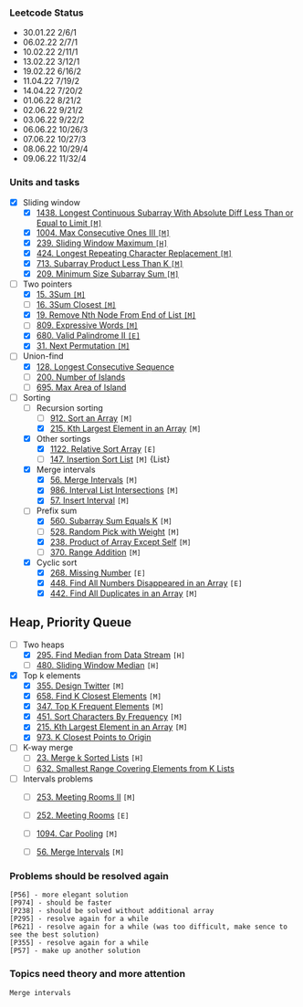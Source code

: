 ### Leetcode Status

- 30.01.22 2/6/1
- 06.02.22 2/7/1
- 10.02.22 2/11/1
- 13.02.22 3/12/1
- 19.02.22 6/16/2
- 11.04.22 7/19/2
- 14.04.22 7/20/2
- 01.06.22 8/21/2
- 02.06.22 9/21/2
- 03.06.22 9/22/2
- 06.06.22 10/26/3
- 07.06.22 10/27/3
- 08.06.22 10/29/4
- 09.06.22 11/32/4

### Units and tasks

- [X] Sliding window
    - [X] [1438. Longest Continuous Subarray With Absolute Diff Less Than or Equal to Limit `[M]`](https://leetcode.com/problems/longest-continuous-subarray-with-absolute-diff-less-than-or-equal-to-limit/)
    - [X] [1004. Max Consecutive Ones III `[M]`](https://leetcode.com/problems/max-consecutive-ones-iii/)
    - [X] [239. Sliding Window Maximum `[H]`](https://leetcode.com/problems/sliding-window-maximum/)
    - [X] [424. Longest Repeating Character Replacement `[M]`](https://leetcode.com/problems/longest-repeating-character-replacement/)
    - [X] [713. Subarray Product Less Than K `[M]`](https://leetcode.com/problems/subarray-product-less-than-k/)
    - [X] [209. Minimum Size Subarray Sum `[M]`](https://leetcode.com/problems/minimum-size-subarray-sum/)

- [ ] Two pointers
    - [X] [15. 3Sum `[M]`](https://leetcode.com/problems/3sum/)
    - [ ] [16. 3Sum Closest `[M]`](https://leetcode.com/problems/3sum-closest/)
    - [X] [19. Remove Nth Node From End of List `[M]`](https://leetcode.com/problems/remove-nth-node-from-end-of-list/)
    - [ ] [809. Expressive Words `[M]`](https://leetcode.com/problems/expressive-words/)
    - [X] [680. Valid Palindrome II `[E]`](https://leetcode.com/problems/valid-palindrome-ii/)
    - [X] [31. Next Permutation `[M]`](https://leetcode.com/problems/next-permutation/)

- [ ] Union-find
    - [X] [128. Longest Consecutive Sequence](https://leetcode.com/problems/longest-consecutive-sequence/)
    - [ ] [200. Number of Islands](https://leetcode.com/problems/number-of-islands/)
    - [ ] [695. Max Area of Island](https://leetcode.com/problems/max-area-of-island/)

- [ ] Sorting
    - [ ] Recursion sorting
        - [ ] [912. Sort an Array](https://leetcode.com/problems/sort-an-array/) `[M]`
        - [X] [215. Kth Largest Element in an Array](https://leetcode.com/problems/kth-largest-element-in-an-array/) `[M]`
    - [X] Other sortings
        - [X] [1122. Relative Sort Array](https://leetcode.com/problems/relative-sort-array/) `[E]`
        - [ ] [147. Insertion Sort List](https://leetcode.com/problems/insertion-sort-list/) `[M]` {List}
    - [X] Merge intervals
        - [X] [56. Merge Intervals](https://leetcode.com/problems/merge-intervals/) `[M]`
        - [X] [986. Interval List Intersections](https://leetcode.com/problems/interval-list-intersections/) `[M]`
        - [X] [57. Insert Interval](https://leetcode.com/problems/insert-interval/) `[M]`
    - [ ] Prefix sum
        - [X] [560. Subarray Sum Equals K](https://leetcode.com/problems/subarray-sum-equals-k/) `[M]`
        - [ ] [528. Random Pick with Weight](https://leetcode.com/problems/random-pick-with-weight/) `[M]`
        - [X] [238. Product of Array Except Self](https://leetcode.com/problems/product-of-array-except-self/) `[M]`
        - [ ] [370. Range Addition](https://leetcode.com/problems/range-addition/) `[M]`
    - [X] Cyclic sort
        - [X] [268. Missing Number](https://leetcode.com/problems/missing-number/) `[E]`
        - [X] [448. Find All Numbers Disappeared in an Array](https://leetcode.com/problems/find-all-numbers-disappeared-in-an-array/) `[E]`
        - [X] [442. Find All Duplicates in an Array](https://leetcode.com/problems/find-all-duplicates-in-an-array/) `[M]`

## Heap, Priority Queue

- [ ] Two heaps
    - [X] [295. Find Median from Data Stream](https://leetcode.com/problems/find-median-from-data-stream/) `[H]`
    - [ ] [480. Sliding Window Median](https://leetcode.com/problems/sliding-window-median/) `[H]`
- [X] Top k elements
    - [X] [355. Design Twitter](https://leetcode.com/problems/design-twitter/) `[M]`
    - [X] [658. Find K Closest Elements](https://leetcode.com/problems/find-k-closest-elements/) `[M]`
    - [X] [347. Top K Frequent Elements](https://leetcode.com/problems/top-k-frequent-elements/) `[M]`
    - [X] [451. Sort Characters By Frequency](https://leetcode.com/problems/sort-characters-by-frequency/) `[M]`
    - [X] [215. Kth Largest Element in an Array](https://leetcode.com/problems/kth-largest-element-in-an-array/) `[M]`
    - [X] [973. K Closest Points to Origin](https://leetcode.com/problems/k-closest-points-to-origin/)
- [ ] K-way merge
    - [ ] [23. Merge k Sorted Lists](https://leetcode.com/problems/merge-k-sorted-lists/) `[H]`
    - [ ] [632. Smallest Range Covering Elements from K Lists](https://leetcode.com/problems/smallest-range-covering-elements-from-k-lists/)
- [ ] Intervals problems
    - [ ] [253. Meeting Rooms II](https://leetcode.com/problems/meeting-rooms-ii/) `[M]`
    - [ ] [252. Meeting Rooms](https://leetcode.com/problems/meeting-rooms/) `[E]`
    - [ ] [1094. Car Pooling](https://leetcode.com/problems/car-pooling/) `[M]`
    - [ ] [56. Merge Intervals](https://leetcode.com/problems/merge-intervals/) `[M]`


### Problems should be resolved again
`[P56] - more elegant solution` <br>
`[P974] - should be faster` <br>
`[P238] - should be solved without additional array` <br>
`[P295] - resolve again for a while` <br>
`[P621] - resolve again for a while (was too difficult, make sence to see the best solution)` <br>
`[P355] - resolve again for a while` <br>
`[P57] - make up another solution` <br>

### Topics need theory and more attention
`Merge intervals`
